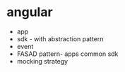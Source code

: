 # angular

- app 
- sdk - with abstraction pattern
- event
- FASAD pattern- apps common sdk
- mocking strategy
